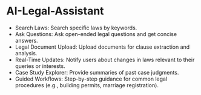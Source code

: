 # AI-Legal-Assistant
- Search Laws: Search specific laws by keywords.
- Ask Questions: Ask open-ended legal questions and get concise answers.
- Legal Document Upload: Upload documents for clause extraction and analysis.
- Real-Time Updates: Notify users about changes in laws relevant to their queries or interests.
- Case Study Explorer: Provide summaries of past case judgments.
- Guided Workflows: Step-by-step guidance for common legal procedures (e.g., building permits, marriage registration).